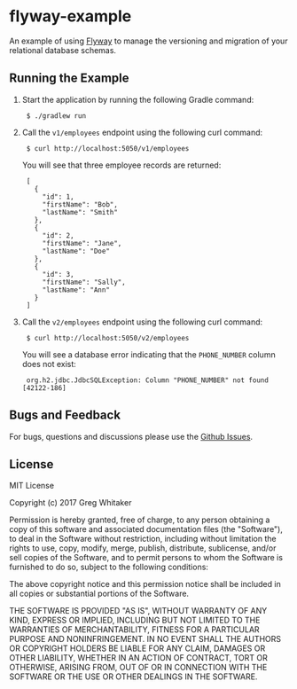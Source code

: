 # flyway-example
An example of using [Flyway](https://flywaydb.org/) to manage the versioning and migration of your relational database
schemas.

## Running the Example
1. Start the application by running the following Gradle command:

        $ ./gradlew run

2. Call the `v1/employees` endpoint using the following curl command:

        $ curl http://localhost:5050/v1/employees
        
    You will see that three employee records are returned:
    
        [
          {
            "id": 1,
            "firstName": "Bob",
            "lastName": "Smith"
          },
          {
            "id": 2,
            "firstName": "Jane",
            "lastName": "Doe"
          },
          {
            "id": 3,
            "firstName": "Sally",
            "lastName": "Ann"
          }
        ]

3. Call the `v2/employees` endpoint using the following curl command:

        $ curl http://localhost:5050/v2/employees
        
    You will see a database error indicating that the `PHONE_NUMBER` column does not exist:
    
        org.h2.jdbc.JdbcSQLException: Column "PHONE_NUMBER" not found [42122-186]
    
## Bugs and Feedback
For bugs, questions and discussions please use the [Github Issues](https://github.com/gregwhitaker/flyway-example/issues).

## License

MIT License

Copyright (c) 2017 Greg Whitaker

Permission is hereby granted, free of charge, to any person obtaining a copy
of this software and associated documentation files (the "Software"), to deal
in the Software without restriction, including without limitation the rights
to use, copy, modify, merge, publish, distribute, sublicense, and/or sell
copies of the Software, and to permit persons to whom the Software is
furnished to do so, subject to the following conditions:

The above copyright notice and this permission notice shall be included in all
copies or substantial portions of the Software.

THE SOFTWARE IS PROVIDED "AS IS", WITHOUT WARRANTY OF ANY KIND, EXPRESS OR
IMPLIED, INCLUDING BUT NOT LIMITED TO THE WARRANTIES OF MERCHANTABILITY,
FITNESS FOR A PARTICULAR PURPOSE AND NONINFRINGEMENT. IN NO EVENT SHALL THE
AUTHORS OR COPYRIGHT HOLDERS BE LIABLE FOR ANY CLAIM, DAMAGES OR OTHER
LIABILITY, WHETHER IN AN ACTION OF CONTRACT, TORT OR OTHERWISE, ARISING FROM,
OUT OF OR IN CONNECTION WITH THE SOFTWARE OR THE USE OR OTHER DEALINGS IN THE
SOFTWARE.